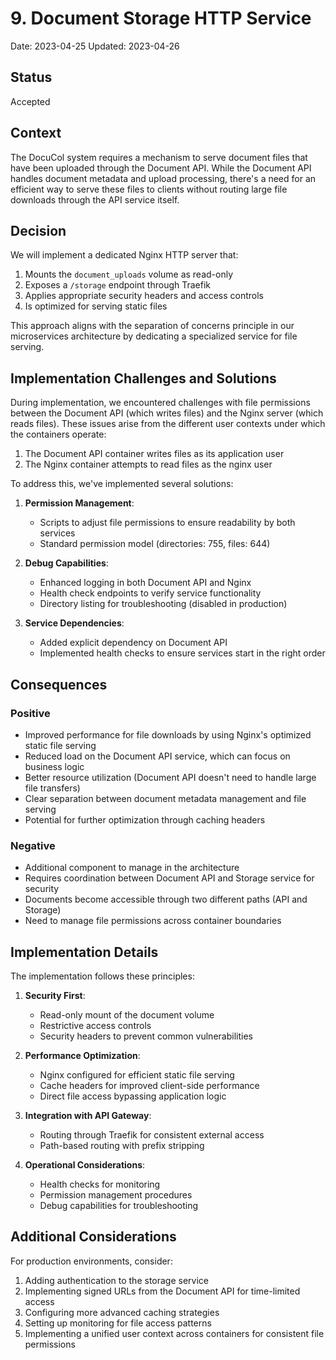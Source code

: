 # 9. Document Storage HTTP Service

Date: 2023-04-25
Updated: 2023-04-26

## Status

Accepted

## Context

The DocuCol system requires a mechanism to serve document files that have been uploaded through the Document API. While the Document API handles document metadata and upload processing, there's a need for an efficient way to serve these files to clients without routing large file downloads through the API service itself.

## Decision

We will implement a dedicated Nginx HTTP server that:

1. Mounts the `document_uploads` volume as read-only
2. Exposes a `/storage` endpoint through Traefik
3. Applies appropriate security headers and access controls
4. Is optimized for serving static files

This approach aligns with the separation of concerns principle in our microservices architecture by dedicating a specialized service for file serving.

## Implementation Challenges and Solutions

During implementation, we encountered challenges with file permissions between the Document API (which writes files) and the Nginx server (which reads files). These issues arise from the different user contexts under which the containers operate:

1. The Document API container writes files as its application user
2. The Nginx container attempts to read files as the nginx user

To address this, we've implemented several solutions:

1. **Permission Management**: 
   - Scripts to adjust file permissions to ensure readability by both services
   - Standard permission model (directories: 755, files: 644)

2. **Debug Capabilities**:
   - Enhanced logging in both Document API and Nginx
   - Health check endpoints to verify service functionality
   - Directory listing for troubleshooting (disabled in production)

3. **Service Dependencies**:
   - Added explicit dependency on Document API
   - Implemented health checks to ensure services start in the right order

## Consequences

### Positive

- Improved performance for file downloads by using Nginx's optimized static file serving
- Reduced load on the Document API service, which can focus on business logic
- Better resource utilization (Document API doesn't need to handle large file transfers)
- Clear separation between document metadata management and file serving
- Potential for further optimization through caching headers

### Negative

- Additional component to manage in the architecture
- Requires coordination between Document API and Storage service for security
- Documents become accessible through two different paths (API and Storage)
- Need to manage file permissions across container boundaries

## Implementation Details

The implementation follows these principles:

1. **Security First**: 
   - Read-only mount of the document volume
   - Restrictive access controls
   - Security headers to prevent common vulnerabilities

2. **Performance Optimization**:
   - Nginx configured for efficient static file serving
   - Cache headers for improved client-side performance
   - Direct file access bypassing application logic

3. **Integration with API Gateway**:
   - Routing through Traefik for consistent external access
   - Path-based routing with prefix stripping

4. **Operational Considerations**:
   - Health checks for monitoring
   - Permission management procedures
   - Debug capabilities for troubleshooting

## Additional Considerations

For production environments, consider:

1. Adding authentication to the storage service
2. Implementing signed URLs from the Document API for time-limited access
3. Configuring more advanced caching strategies
4. Setting up monitoring for file access patterns
5. Implementing a unified user context across containers for consistent file permissions